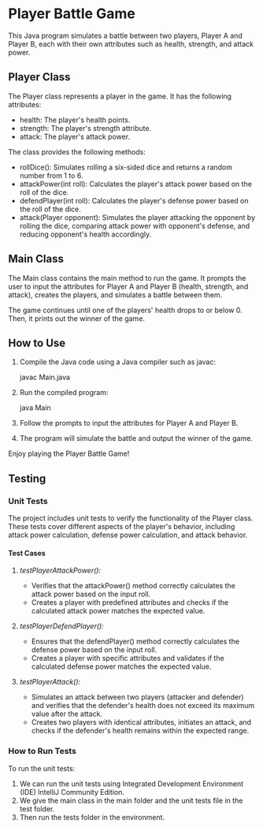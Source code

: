 # Player Battle Game

This Java program simulates a battle between two players, Player A and Player B, each with their own attributes such as health, strength, and attack power.

## Player Class

The Player class represents a player in the game. It has the following attributes:

- health: The player's health points.
- strength: The player's strength attribute.
- attack: The player's attack power.

The class provides the following methods:

- rollDice(): Simulates rolling a six-sided dice and returns a random number from 1 to 6.
- attackPower(int roll): Calculates the player's attack power based on the roll of the dice.
- defendPlayer(int roll): Calculates the player's defense power based on the roll of the dice.
- attack(Player opponent): Simulates the player attacking the opponent by rolling the dice, comparing attack power with opponent's defense, and reducing opponent's health accordingly.

## Main Class

The Main class contains the main method to run the game. It prompts the user to input the attributes for Player A and Player B (health, strength, and attack), creates the players, and simulates a battle between them.

The game continues until one of the players' health drops to or below 0. Then, it prints out the winner of the game.

## How to Use

1. Compile the Java code using a Java compiler such as javac:

    
    javac Main.java
    

2. Run the compiled program:

    
    java Main
    

3. Follow the prompts to input the attributes for Player A and Player B.
4. The program will simulate the battle and output the winner of the game.

Enjoy playing the Player Battle Game!


## Testing

### Unit Tests

The project includes unit tests to verify the functionality of the Player class. These tests cover different aspects of the player's behavior, including attack power calculation, defense power calculation, and attack behavior.

#### Test Cases

1. *testPlayerAttackPower():*
   - Verifies that the attackPower() method correctly calculates the attack power based on the input roll.
   - Creates a player with predefined attributes and checks if the calculated attack power matches the expected value.

2. *testPlayerDefendPlayer():*
   - Ensures that the defendPlayer() method correctly calculates the defense power based on the input roll.
   - Creates a player with specific attributes and validates if the calculated defense power matches the expected value.

3. *testPlayerAttack():*
   - Simulates an attack between two players (attacker and defender) and verifies that the defender's health does not exceed its maximum value after the attack.
   - Creates two players with identical attributes, initiates an attack, and checks if the defender's health remains within the expected range.

### How to Run Tests

To run the unit tests:
1. We can run the unit tests using Integrated Development Environment (IDE) IntelliJ Community Edition. 
2. We give the main class in the main folder and the unit tests file in the test folder.
3. Then run the tests folder in the environment.
